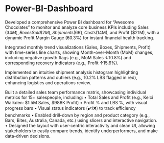 # Power-BI-Dashboard


Developed a comprehensive Power BI dashboard for “Awesome Chocolates” to monitor and analyze core business KPIs including Sales ($34M), Boxes Sold (2M), Shipments (6K), Costs ($14M), and Profit ($21M), with a dynamic Profit Margin Gauge (60.3%) for instant financial health tracking.

Integrated monthly trend visualizations (Sales, Boxes, Shipments, Profit) with time-series line charts, showing Month-over-Month (MoM) changes, including negative growth flags (e.g., MoM Sales ↓10.8%) and corresponding recovery indicators (e.g., Profit ↑15.6%).

Implemented an intuitive shipment analysis histogram highlighting distribution patterns and outliers (e.g., 10.2% LBS flagged in red), enhancing logistics and operations review.
	
Built a detailed sales team performance matrix, showcasing individual metrics for 15+ salespeople, including:
	•	Total Sales and Profit (e.g., Kelci Walkden: $1.5M Sales, $988K Profit)
	•	Profit % and LBS %, with visual progress bars
	•	Visual status indicators (✔️/❌) to track efficiency benchmarks
	•	Enabled drill-down by region and product category (e.g., Bars, Bites, Australia, Canada, etc.) using slicers and interactive navigation.
	•	Designed the layout with user-centric interactivity and clean UI, allowing stakeholders to easily compare trends, identify underperformers, and make data-driven decisions.




